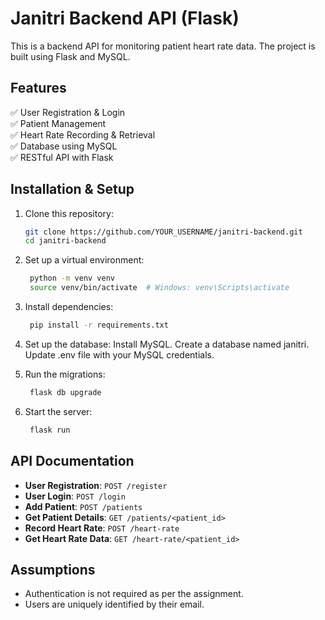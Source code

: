 # Janitri Backend API (Flask)

This is a backend API for monitoring patient heart rate data. The project is built using Flask and MySQL.

## Features
✅ User Registration & Login  
✅ Patient Management  
✅ Heart Rate Recording & Retrieval  
✅ Database using MySQL  
✅ RESTful API with Flask  

## Installation & Setup
1. Clone this repository:
   ```bash
   git clone https://github.com/YOUR_USERNAME/janitri-backend.git
   cd janitri-backend
   
2. Set up a virtual environment:
   ```bash
    python -m venv venv
    source venv/bin/activate  # Windows: venv\Scripts\activate
   
3. Install dependencies:
   ```bash
    pip install -r requirements.txt
   
4. Set up the database:
     Install MySQL.
     Create a database named janitri.
     Update .env file with your MySQL credentials.
   
5. Run the migrations:
   ```bash
    flask db upgrade
   
6. Start the server:
   ```bash
    flask run

## API Documentation
- **User Registration**: `POST /register`
- **User Login**: `POST /login`
- **Add Patient**: `POST /patients`
- **Get Patient Details**: `GET /patients/<patient_id>`
- **Record Heart Rate**: `POST /heart-rate`
- **Get Heart Rate Data**: `GET /heart-rate/<patient_id>`

## Assumptions
  - Authentication is not required as per the assignment.
  - Users are uniquely identified by their email.
